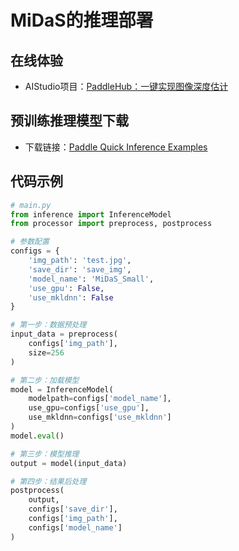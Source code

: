 # **MiDaS的推理部署**
## 在线体验
* AIStudio项目：[PaddleHub：一键实现图像深度估计](https://aistudio.baidu.com/aistudio/projectdetail/1407981)

## 预训练推理模型下载
* 下载链接：[Paddle Quick Inference Examples](https://aistudio.baidu.com/aistudio/datasetdetail/66517)

## 代码示例
```python
# main.py
from inference import InferenceModel
from processor import preprocess, postprocess

# 参数配置
configs = {
    'img_path': 'test.jpg',
    'save_dir': 'save_img',
    'model_name': 'MiDaS_Small',
    'use_gpu': False,
    'use_mkldnn': False
}

# 第一步：数据预处理
input_data = preprocess(
    configs['img_path'],
    size=256
)

# 第二步：加载模型
model = InferenceModel(
    modelpath=configs['model_name'], 
    use_gpu=configs['use_gpu'], 
    use_mkldnn=configs['use_mkldnn']
)
model.eval()

# 第三步：模型推理
output = model(input_data)

# 第四步：结果后处理
postprocess(
    output, 
    configs['save_dir'],
    configs['img_path'],
    configs['model_name']
)
```
